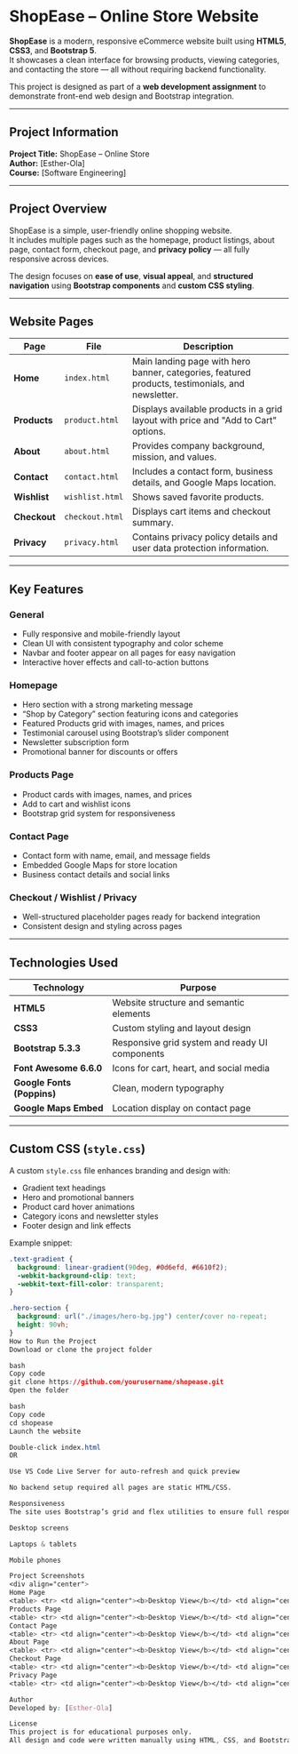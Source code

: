 # ShopEase – Online Store Website

**ShopEase** is a modern, responsive eCommerce website built using **HTML5**, **CSS3**, and **Bootstrap 5**.  
It showcases a clean interface for browsing products, viewing categories, and contacting the store — all without requiring backend functionality.

This project is designed as part of a **web development assignment** to demonstrate front-end web design and Bootstrap integration.

---

## Project Information

**Project Title:** ShopEase – Online Store  
**Author:** [Esther-Ola]  
**Course:** [Software Engineering]

---

## Project Overview

ShopEase is a simple, user-friendly online shopping website.  
It includes multiple pages such as the homepage, product listings, about page, contact form, checkout page, and **privacy policy** — all fully responsive across devices.

The design focuses on **ease of use**, **visual appeal**, and **structured navigation** using **Bootstrap components** and **custom CSS styling**.

---

## Website Pages

| Page         | File            | Description                                                                                      |
| ------------ | --------------- | ------------------------------------------------------------------------------------------------ |
| **Home**     | `index.html`    | Main landing page with hero banner, categories, featured products, testimonials, and newsletter. |
| **Products** | `product.html`  | Displays available products in a grid layout with price and "Add to Cart" options.               |
| **About**    | `about.html`    | Provides company background, mission, and values.                                                |
| **Contact**  | `contact.html`  | Includes a contact form, business details, and Google Maps location.                             |
| **Wishlist** | `wishlist.html` | Shows saved favorite products.                                                                   |
| **Checkout** | `checkout.html` | Displays cart items and checkout summary.                                                        |
| **Privacy**  | `privacy.html`  | Contains privacy policy details and user data protection information.                            |

---

## Key Features

### General

- Fully responsive and mobile-friendly layout
- Clean UI with consistent typography and color scheme
- Navbar and footer appear on all pages for easy navigation
- Interactive hover effects and call-to-action buttons

### Homepage

- Hero section with a strong marketing message
- “Shop by Category” section featuring icons and categories
- Featured Products grid with images, names, and prices
- Testimonial carousel using Bootstrap’s slider component
- Newsletter subscription form
- Promotional banner for discounts or offers

### Products Page

- Product cards with images, names, and prices
- Add to cart and wishlist icons
- Bootstrap grid system for responsiveness

### Contact Page

- Contact form with name, email, and message fields
- Embedded Google Maps for store location
- Business contact details and social links

### Checkout / Wishlist / Privacy

- Well-structured placeholder pages ready for backend integration
- Consistent design and styling across pages

---

## Technologies Used

| Technology                 | Purpose                                        |
| -------------------------- | ---------------------------------------------- |
| **HTML5**                  | Website structure and semantic elements        |
| **CSS3**                   | Custom styling and layout design               |
| **Bootstrap 5.3.3**        | Responsive grid system and ready UI components |
| **Font Awesome 6.6.0**     | Icons for cart, heart, and social media        |
| **Google Fonts (Poppins)** | Clean, modern typography                       |
| **Google Maps Embed**      | Location display on contact page               |

---

## Custom CSS (`style.css`)

A custom `style.css` file enhances branding and design with:

- Gradient text headings
- Hero and promotional banners
- Product card hover animations
- Category icons and newsletter styles
- Footer design and link effects

Example snippet:

```css
.text-gradient {
  background: linear-gradient(90deg, #0d6efd, #6610f2);
  -webkit-background-clip: text;
  -webkit-text-fill-color: transparent;
}

.hero-section {
  background: url("./images/hero-bg.jpg") center/cover no-repeat;
  height: 90vh;
}
How to Run the Project
Download or clone the project folder

bash
Copy code
git clone https://github.com/yourusername/shopease.git
Open the folder

bash
Copy code
cd shopease
Launch the website

Double-click index.html
OR

Use VS Code Live Server for auto-refresh and quick preview

No backend setup required all pages are static HTML/CSS.

Responsiveness
The site uses Bootstrap’s grid and flex utilities to ensure full responsiveness across:

Desktop screens

Laptops & tablets

Mobile phones

Project Screenshots
<div align="center">
Home Page
<table> <tr> <td align="center"><b>Desktop View</b></td> <td align="center"><b>Mobile View</b></td> </tr> <tr> <td><img src="./images/screenshot-home.png" width="450"></td> <td><img src="./images/screenshot-mobile-home.png" width="200"></td> </tr> </table>
Products Page
<table> <tr> <td align="center"><b>Desktop View</b></td> <td align="center"><b>Mobile View</b></td> </tr> <tr> <td><img src="./images/screenshot-products.png" width="450"></td> <td><img src="./images/screenshot-mobile-product.png" width="200"></td> </tr> </table>
Contact Page
<table> <tr> <td align="center"><b>Desktop View</b></td> <td align="center"><b>Mobile View</b></td> </tr> <tr> <td><img src="./images/screenshot-contact.png" width="450"></td> <td><img src="./images/screenshot-mobile-contact.png" width="200"></td> </tr> </table>
About Page
<table> <tr> <td align="center"><b>Desktop View</b></td> <td align="center"><b>Mobile View</b></td> </tr> <tr> <td><img src="./images/screenshot-about.png" width="450"></td> <td><img src="./images/screenshot-mobile-about.png" width="200"></td> </tr> </table>
Checkout Page
<table> <tr> <td align="center"><b>Desktop View</b></td> <td align="center"><b>Mobile View</b></td> </tr> <tr> <td><img src="./images/screenshot-checkout.png" width="450"></td> <td><img src="./images/screenshot-mobile-checkout.png" width="200"></td> </tr> </table>
Privacy Page
<table> <tr> <td align="center"><b>Desktop View</b></td> <td align="center"><b>Mobile View</b></td> </tr> <tr> <td><img src="./images/screenshot-privacy.png" width="450"></td> <td><img src="./images/screenshot-mobile-privacy.png" width="200"></td> </tr> </table> </div>

Author
Developed by: [Esther-Ola]

License
This project is for educational purposes only.
All design and code were written manually using HTML, CSS, and Bootstrap 5.
```
